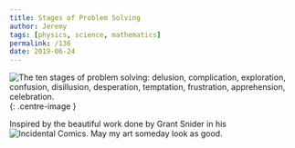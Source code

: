 ```yaml
---
title: Stages of Problem Solving
author: Jeremy
tags: [physics, science, mathematics]
permalink: /136
date: 2019-06-24
---
```


![The ten stages of problem solving: delusion, complication, exploration, confusion, disillusion, desperation, temptation, frustration, apprehension, celebration.](https://res.cloudinary.com/dh3hm8pb7/image/upload/c_scale,q_auto:best,w_615/v1535842782/Handwaving/Published/StagesOfSolvingAProblem.png){: .centre-image }

Inspired by the beautiful work done by Grant Snider in his ![Incidental Comics](http://www.incidentalcomics.com/). May my art someday look as good.
